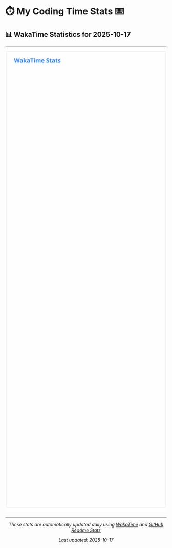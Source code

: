 # ⏱️ My Coding Time Stats ⌨️

## 📊 WakaTime Statistics for 2025-10-17

---

<div align="center">

<img src="./images/wakatime-stats-2025-10-17.svg" alt="WakaTime Stats" width="500">

</div>

---

<div align="center">

*These stats are automatically updated daily using [WakaTime](https://wakatime.com) and [GitHub Readme Stats](https://github.com/anuraghazra/github-readme-stats)*

*Last updated: 2025-10-17*
</div>
